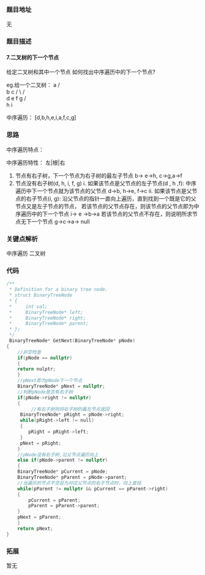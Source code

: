 ### 题目地址

无

### 题目描述

#### 7.二叉树的下一个节点

给定二叉树和其中一个节点
如何找出中序遍历中的下一个节点?

eg.给一个二叉树：
	        a
               /  \
              b    c
             / \  / \
            d  e f  g
                / \
               h   i



中序遍历： [d,b,h,e,i,a,f,c,g]

### 思路

中序遍历特点：

中序遍历特性： 左|根|右

1. 节点有右子树，下一个节点为右子树的最左子节点
	b-> e->h, c->g,a->f
2. 节点没有右子树(d, h, i, f, g)
	i.  如果该节点是父节点的左子节点(d , h ,f):
	    中序遍历中下一个节点就为该节点的父节点
	    d->b, h->e, f->c 
	ii. 如果该节点是父节点的右子节点(i, g):
	    沿父节点的指针一直向上遍历，直到找到一个既是它的父节点又是左子节点的节点，
	    若该节点的父节点存在，则该节点的父节点即为中序遍历中的下一个节点
	    i-> e ->b->a 
	    若该节点的父节点不存在，则说明所求节点无下一个节点
	    g->c->a-> null


### 关键点解析

中序遍历 二叉树 

### 代码

```c++
/**
 * Definition for a binary tree node.
 * struct BinaryTreeNode
 * {
 *     int val;
 *     BinaryTreeNode* left;
 *     BinaryTreeNode* right;
 *     BinaryTreeNode* parent;
 * };
 */
 BinaryTreeNode* GetNext(BinaryTreeNode* pNode)
{
    //非空检查
    if(pNode == nullptr)
    {
	return nulptr;
    }
    //pNext即为pNode下一个节点
    BinaryTreeNode* pNext = nullptr;
    //判断pNode是否有右子树
    if(pNode->right != nullptr)
    {
    	 //有右子树则将右子树的最左节点返回
	 BinaryTreeNode* pRight = pNode->right;
	 while(pRight->left != null)
	 {
		pRight = pRight->left;
	 }
	 pNext = pRight;
    }
    //pNode没有右子树,沿父节点遍历向上
    else if(pNode->parent != nullptr)
    {
	BinaryTreeNode* pCurrent = pNode;
	BinaryTreeNode* pParent = pNode->parent;
	//当遍历的节点不空且为对应父节点的右子节点时，向上查找
	while(pParent != nullptr && pCurrent == pParent->right)
	{
	    pCurrent = pParent;
	    pParent = pParent->parent;
	}
	pNext = pParent;
    }
    return pNext;
}
```

### 拓展
暂无
